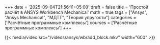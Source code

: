 +++
date = '2025-09-04T21:56:11+05:00'
draft = false
title = 'Простой расчёт в ANSYS Workbench Mechanical'
math = true
tags = ["Ansys", "Ansys Mechanical", "МДТТ", "Теория упругости"]
categories = ['Расчётные программные комплексы']
courses = ['Расчётные программные комплексы']
+++

<!--more-->

{{< media/video src="/videos/ansys/wb/add_block.mkv" width="600" >}}



